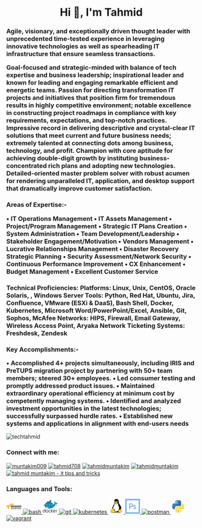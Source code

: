 <h1 align="center">Hi 👋, I'm Tahmid</h1>
<h3 align="left">


<p align="left">
  
Agile, visionary, and exceptionally driven thought leader with unprecedented time-tested experience in leveraging innovative technologies as well as spearheading IT infrastructure that ensure seamless transactions. 

Goal-focused and strategic-minded with balance of tech expertise and business leadership; inspirational leader and known for leading and engaging remarkable efficient and energetic teams. Passion for directing transformation IT projects and initiatives that position firm for tremendous results in highly competitive environment; notable excellence in constructing project roadmaps in compliance with key requirements, expectations, and top-notch practices. Impressive record in delivering descriptive and crystal-clear IT solutions that meet current and future business needs; extremely talented at connecting dots among business, technology, and profit. Champion with core aptitude for achieving double-digit growth by instituting business-concentrated rich plans and adopting new technologies. Detailed-oriented master problem solver with robust acumen for rendering unparalleled IT, application, and desktop support that dramatically improve customer satisfaction.
</p>
  
</h3>

<h3 align="left">
  
Areas of Expertise:-
  
  
• IT Operations Management
• IT Assets Management 
• Project/Program Management
• Strategic IT Plans Creation
• System Administration • Team Development/Leadership
• Stakeholder Engagement/Motivation
• Vendors Management
• Lucrative Relationships Management
• Disaster Recovery Strategic Planning • Security Assessment/Network Security
• Continuous Performance Improvement
• CX Enhancement
• Budget Management
• Excellent Customer Service

</h3>

<h3 align="left">
  
Technical Proficiencies:
Platforms: Linux, Unix, CentOS, Oracle Solaris, , Windows Server 
Tools: Python, Red Hat, Ubuntu, Jira, Confluence, VMware (ESXi & DaaS), Bash Shell, Docker, Kubernetes, Microsoft Word/PowerPoint/Excel, Ansible, Git, Sophos, McAfee
Networks: HIPS, Firewall, Email Gateway, Wireless Access Point, Aryaka Network
Ticketing Systems: Freshdesk, Zendesk

</h3>

<h3 align="left">

Key Accomplishments:- 

• Accomplished 4+ projects simultaneously, including IRIS and PreTUPS migration project by partnering with 50+ team members; steered 30+ employees. 
• Led consumer testing and promptly addressed product issues. 
• Maintained extraordinary operational efficiency at minimum cost by competently managing systems. 
• Identified and analyzed investment opportunities in the latest technologies; successfully surpassed hurdle rates. 
• Established new systems and applications in alignment with end-users needs

</h3>


<p align="left"> <img src="https://komarev.com/ghpvc/?username=techtahmid&label=Profile%20views&color=0e75b6&style=flat" alt="techtahmid" /> </p>

<h3 align="left">Connect with me:</h3>
<p align="left">
<a href="https://twitter.com/muntakim009" target="blank"><img align="center" src="https://raw.githubusercontent.com/rahuldkjain/github-profile-readme-generator/master/src/images/icons/Social/twitter.svg" alt="muntakim009" height="30" width="40" /></a>
<a href="https://linkedin.com/in/tahmid708" target="blank"><img align="center" src="https://raw.githubusercontent.com/rahuldkjain/github-profile-readme-generator/master/src/images/icons/Social/linked-in-alt.svg" alt="tahmid708" height="30" width="40" /></a>
<a href="https://fb.com/tahmidmuntakim" target="blank"><img align="center" src="https://raw.githubusercontent.com/rahuldkjain/github-profile-readme-generator/master/src/images/icons/Social/facebook.svg" alt="tahmidmuntakim" height="30" width="40" /></a>
<a href="https://instagram.com/tahmidmuntakim" target="blank"><img align="center" src="https://raw.githubusercontent.com/rahuldkjain/github-profile-readme-generator/master/src/images/icons/Social/instagram.svg" alt="tahmidmuntakim" height="30" width="40" /></a>
<a href="https://www.youtube.com/channel/UCNrSkd3oUJH9aVwd-TPgpmA" target="blank"><img align="center" src="https://raw.githubusercontent.com/rahuldkjain/github-profile-readme-generator/master/src/images/icons/Social/youtube.svg" alt="tahmid muntakim - it tips and tricks" height="30" width="40" /></a>
</p>

<h3 align="left">Languages and Tools:</h3>
<p align="left"> <a href="https://aws.amazon.com" target="_blank" rel="noreferrer"> <img src="https://raw.githubusercontent.com/devicons/devicon/master/icons/amazonwebservices/amazonwebservices-original-wordmark.svg" alt="aws" width="40" height="40"/> </a> <a href="https://www.gnu.org/software/bash/" target="_blank" rel="noreferrer"> <img src="https://www.vectorlogo.zone/logos/gnu_bash/gnu_bash-icon.svg" alt="bash" width="40" height="40"/> </a> <a href="https://www.docker.com/" target="_blank" rel="noreferrer"> <img src="https://raw.githubusercontent.com/devicons/devicon/master/icons/docker/docker-original-wordmark.svg" alt="docker" width="40" height="40"/> </a> <a href="https://git-scm.com/" target="_blank" rel="noreferrer"> <img src="https://www.vectorlogo.zone/logos/git-scm/git-scm-icon.svg" alt="git" width="40" height="40"/> </a> <a href="https://kubernetes.io" target="_blank" rel="noreferrer"> <img src="https://www.vectorlogo.zone/logos/kubernetes/kubernetes-icon.svg" alt="kubernetes" width="40" height="40"/> </a> <a href="https://www.linux.org/" target="_blank" rel="noreferrer"> <img src="https://raw.githubusercontent.com/devicons/devicon/master/icons/linux/linux-original.svg" alt="linux" width="40" height="40"/> </a> <a href="https://www.photoshop.com/en" target="_blank" rel="noreferrer"> <img src="https://raw.githubusercontent.com/devicons/devicon/master/icons/photoshop/photoshop-line.svg" alt="photoshop" width="40" height="40"/> </a> <a href="https://postman.com" target="_blank" rel="noreferrer"> <img src="https://www.vectorlogo.zone/logos/getpostman/getpostman-icon.svg" alt="postman" width="40" height="40"/> </a> <a href="https://www.python.org" target="_blank" rel="noreferrer"> <img src="https://raw.githubusercontent.com/devicons/devicon/master/icons/python/python-original.svg" alt="python" width="40" height="40"/> </a> <a href="https://www.vagrantup.com/" target="_blank" rel="noreferrer"> <img src="https://www.vectorlogo.zone/logos/vagrantup/vagrantup-icon.svg" alt="vagrant" width="40" height="40"/> </a> </p>
